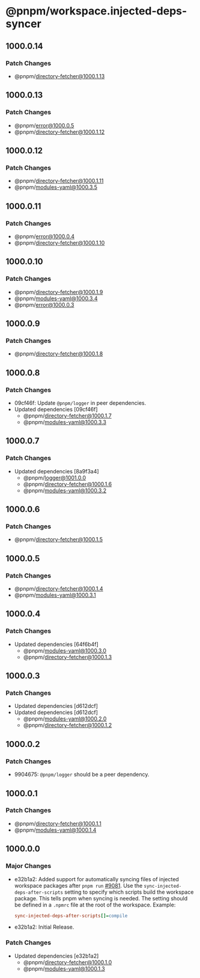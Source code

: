 # @pnpm/workspace.injected-deps-syncer

## 1000.0.14

### Patch Changes

- @pnpm/directory-fetcher@1000.1.13

## 1000.0.13

### Patch Changes

- @pnpm/error@1000.0.5
- @pnpm/directory-fetcher@1000.1.12

## 1000.0.12

### Patch Changes

- @pnpm/directory-fetcher@1000.1.11
- @pnpm/modules-yaml@1000.3.5

## 1000.0.11

### Patch Changes

- @pnpm/error@1000.0.4
- @pnpm/directory-fetcher@1000.1.10

## 1000.0.10

### Patch Changes

- @pnpm/directory-fetcher@1000.1.9
- @pnpm/modules-yaml@1000.3.4
- @pnpm/error@1000.0.3

## 1000.0.9

### Patch Changes

- @pnpm/directory-fetcher@1000.1.8

## 1000.0.8

### Patch Changes

- 09cf46f: Update `@pnpm/logger` in peer dependencies.
- Updated dependencies [09cf46f]
  - @pnpm/directory-fetcher@1000.1.7
  - @pnpm/modules-yaml@1000.3.3

## 1000.0.7

### Patch Changes

- Updated dependencies [8a9f3a4]
  - @pnpm/logger@1001.0.0
  - @pnpm/directory-fetcher@1000.1.6
  - @pnpm/modules-yaml@1000.3.2

## 1000.0.6

### Patch Changes

- @pnpm/directory-fetcher@1000.1.5

## 1000.0.5

### Patch Changes

- @pnpm/directory-fetcher@1000.1.4
- @pnpm/modules-yaml@1000.3.1

## 1000.0.4

### Patch Changes

- Updated dependencies [64f6b4f]
  - @pnpm/modules-yaml@1000.3.0
  - @pnpm/directory-fetcher@1000.1.3

## 1000.0.3

### Patch Changes

- Updated dependencies [d612dcf]
- Updated dependencies [d612dcf]
  - @pnpm/modules-yaml@1000.2.0
  - @pnpm/directory-fetcher@1000.1.2

## 1000.0.2

### Patch Changes

- 9904675: `@pnpm/logger` should be a peer dependency.

## 1000.0.1

### Patch Changes

- @pnpm/directory-fetcher@1000.1.1
- @pnpm/modules-yaml@1000.1.4

## 1000.0.0

### Major Changes

- e32b1a2: Added support for automatically syncing files of injected workspace packages after `pnpm run` [#9081](https://github.com/pnpm/pnpm/issues/9081). Use the `sync-injected-deps-after-scripts` setting to specify which scripts build the workspace package. This tells pnpm when syncing is needed. The setting should be defined in a `.npmrc` file at the root of the workspace. Example:

  ```ini
  sync-injected-deps-after-scripts[]=compile
  ```

- e32b1a2: Initial Release.

### Patch Changes

- Updated dependencies [e32b1a2]
  - @pnpm/directory-fetcher@1000.1.0
  - @pnpm/modules-yaml@1000.1.3
